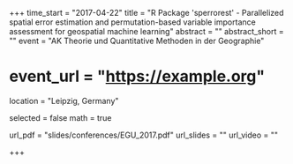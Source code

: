 +++
time_start = "2017-04-22"
title = "R Package 'sperrorest' - Parallelized spatial error estimation and permutation-based variable importance assessment for geospatial machine learning"
abstract = ""
abstract_short = ""
event = "AK Theorie und Quantitative Methoden in der Geographie"
# event_url = "https://example.org"
location = "Leipzig, Germany"

selected = false
math = true

url_pdf = "slides/conferences/EGU_2017.pdf"
url_slides = ""
url_video = ""

+++

